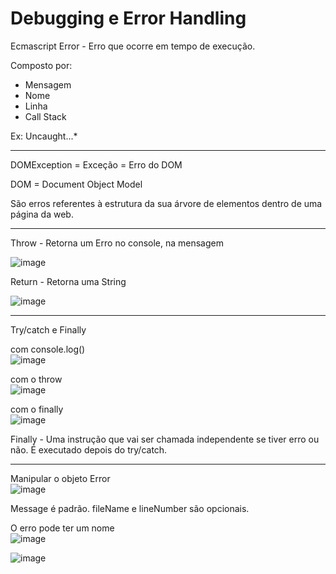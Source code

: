 # Debugging e Error Handling

Ecmascript Error - Erro que ocorre em tempo de execução.

Composto por: 

- Mensagem
- Nome
- Linha
- Call Stack

Ex: Uncaught...*

---

DOMException = Exceção = Erro do DOM

DOM = Document Object Model

São erros referentes à estrutura da sua árvore de elementos dentro de uma página da web.


---

Throw - Retorna um Erro no console, na mensagem

![image](https://user-images.githubusercontent.com/51412784/147777647-88a7eb66-e821-4362-888f-981f872bf09e.png)

Return - Retorna uma String

![image](https://user-images.githubusercontent.com/51412784/147777578-9b5aafb9-86bc-40dd-922b-e40f20dad58f.png)

---

Try/catch e Finally

com console.log() <br />
![image](https://user-images.githubusercontent.com/51412784/147777740-56208e3a-776d-4312-81ad-b1559a44b280.png)

com o throw <br />
![image](https://user-images.githubusercontent.com/51412784/147777811-76805c5a-3c6c-49fb-a946-ce00081184a3.png)

com o finally <br />
![image](https://user-images.githubusercontent.com/51412784/147778112-bcd66b7d-bebf-4a55-a508-1a6f4b0b72ba.png)

Finally - Uma instrução que vai ser chamada independente se tiver erro ou não. É executado depois do try/catch.

---

Manipular o objeto Error <br />
![image](https://user-images.githubusercontent.com/51412784/147782257-66defb92-1a5f-4362-9277-99d152477484.png)


Message é padrão.
fileName e lineNumber são opcionais.


O erro pode ter um nome <br />
![image](https://user-images.githubusercontent.com/51412784/147782344-812efd0b-2d29-44a7-94cc-5e72419757c4.png)

![image](https://user-images.githubusercontent.com/51412784/147782404-be8d149b-0ba0-4f58-acb9-6d53ee778219.png)

